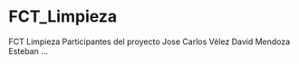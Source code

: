 # FCT_Limpieza
FCT Limpieza 
Participantes del proyecto 
Jose Carlos Vélez
David Mendoza
Esteban ...